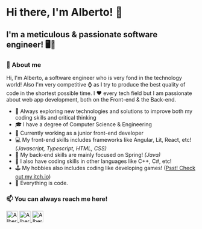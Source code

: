 # Hi there, I'm Alberto! 👋

## I'm a meticulous & passionate software engineer! 🖥️💞

### 💭 About me

Hi, I'm Alberto, a software engineer who is very fond in the technology world! Also I'm very competitive ⌚ as I try to produce the best quality of code in the shortest possible time. I ❤️ every tech field but I am passionate about web app development, both on the Front-end & the Back-end.

- 🤔 Always exploring new technologies and solutions to improve both my coding skills and critical thinking
- 🎓 I have a degree of Computer Science & Engineering
- 🌟 Currently working as a junior front-end developer
- 💻 My front-end skills includes frameworks like Angular, Lit, React, etc! _(Javascript, Typescript, HTML, CSS)_
- 🔧 My back-end skills are mainly focused on Spring! _(Java)_
- 🔎 I also have coding skills in other languages like C++, C#, etc!
- 🕹️ My hobbies also includes coding like developing games! ([Psst! Check out my itch.io](https://avi-ss.itch.io/))
- 🌱 Everything is code. 

### 📫 You can always reach me here!

<a href="https://www.linkedin.com/in/alberto-longo-g%C3%B3mez-6a5167232/">
    <img src="https://www.vectorlogo.zone/logos/linkedin/linkedin-icon.svg" alt="Alberto Longo Gómez's LinkedIn Profile" height="30" width="30">
</a>

<a href="https://twitter.com/avi_ss">
    <img src="https://www.vectorlogo.zone/logos/twitter/twitter-tile.svg" alt="Alberto Longo Gómez's Twitter Profile" height="30" width="30">
</a>

<a href="https://github.com/avi-ss">
    <img src="https://www.vectorlogo.zone/logos/github/github-tile.svg" alt="Alberto Longo Gómez's Twitter Profile" height="30" width="30">
</a>

